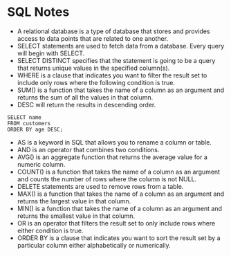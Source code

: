 # SQL Notes

- A relational database is a type of database that stores and provides access to data points that are related to one another.
- SELECT statements are used to fetch data from a database. Every query will begin with SELECT.
- SELECT DISTINCT specifies that the statement is going to be a query that returns unique values in the specified column(s).
- WHERE is a clause that indicates you want to filter the result set to include only rows where the following condition is true.
- SUM() is a function that takes the name of a column as an argument and returns the sum of all the values in that column.
- DESC will return the results in descending order.

```
SELECT name
FROM customers
ORDER BY age DESC;
```
- AS is a keyword in SQL that allows you to rename a column or table.
- AND is an operator that combines two conditions. 
- AVG() is an aggregate function that returns the average value for a numeric column.
- COUNT() is a function that takes the name of a column as an argument and counts the number of rows where the column is not NULL.
- DELETE statements are used to remove rows from a table.
- MAX() is a function that takes the name of a column as an argument and returns the largest value in that column.
- MIN() is a function that takes the name of a column as an argument and returns the smallest value in that column.
- OR is an operator that filters the result set to only include rows where either condition is true.
- ORDER BY is a clause that indicates you want to sort the result set by a particular column either alphabetically or numerically.
